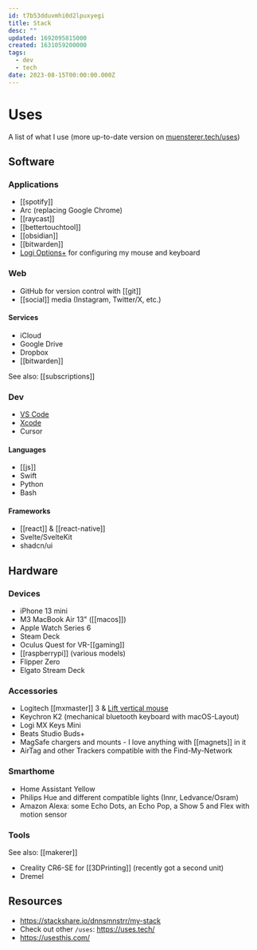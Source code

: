 ```yaml
---
id: t7b53dduvmhi0d2lpuxyegi
title: Stack
desc: ""
updated: 1692095815000
created: 1631059200000
tags:
  - dev
  - tech
date: 2023-08-15T00:00:00.000Z
---
```

# Uses

A list of what I use (more up-to-date version on [muensterer.tech/uses](https://muensterer.tech/uses))

## Software

### Applications

- [[spotify]]
- Arc (replacing Google Chrome)
- [[raycast]]
- [[bettertouchtool]]
- [[obsidian]]
- [[bitwarden]]
- [Logi Options+](https://www.logitech.com/en-us/software/logi-options-plus.html) for configuring my mouse and keyboard

### Web

- GitHub for version control with [[git]]
- [[social]] media (Instagram, Twitter/X, etc.)

#### Services

- iCloud
- Google Drive
- Dropbox
- [[bitwarden]]

See also: [[subscriptions]]
### Dev

- [VS Code](https://code.visualstudio.com/)
- [Xcode](https://developer.apple.com/xcode/)
- Cursor

#### Languages

- [[js]]
- Swift
- Python
- Bash

#### Frameworks

- [[react]] & [[react-native]]
- Svelte/SvelteKit
- shadcn/ui

## Hardware

### Devices

- iPhone 13 mini
- M3 MacBook Air 13" ([[macos]])
- Apple Watch Series 6
- Steam Deck
- Oculus Quest for VR-[[gaming]]
- [[raspberrypi]] (various models)
- Flipper Zero
- Elgato Stream Deck

### Accessories

- Logitech [[mxmaster]] 3 & [Lift vertical mouse](https://www.logitech.com/en-us/products/mice/lift-vertical-ergonomic-mouse.html)
- Keychron K2 (mechanical bluetooth keyboard with macOS-Layout)
- Logi MX Keys Mini
- Beats Studio Buds+
- MagSafe chargers and mounts - I love anything with [[magnets]] in it
- AirTag and other Trackers compatible with the Find-My-Network

### Smarthome

- Home Assistant Yellow
- Philips Hue and different compatible lights (Innr, Ledvance/Osram)
- Amazon Alexa: some Echo Dots, an Echo Pop, a Show 5 and Flex with motion sensor

### Tools

See also: [[makerer]]

- Creality CR6-SE for [[3DPrinting]] (recently got a second unit)
- Dremel

## Resources

- <https://stackshare.io/dnnsmnstrr/my-stack>
- Check out other `/uses`: <https://uses.tech/>
- <https://usesthis.com/>
